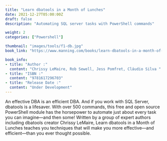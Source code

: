 ```yaml
---
title: "Learn dbatools in a Month of Lunches"
date: 2021-12-27T05:00:00Z
draft: false
description: "Automating SQL server tasks with PowerShell commands"

weight: 2
categories: ["Powershell"]

thumbnail: "images/tools/f1-db.jpg"
book_link: "https://www.manning.com/books/learn-dbatools-in-a-month-of-lunches"

book_info:
- title: "Author :"
  content: "Chrissy LeMaire, Rob Sewell, Jess Pomfret, Cláudio Silva "  
- title: "ISBN :"
  content: "9781617296703"
- title: "Release Date :"
  content: "Under Development"
---
```


An effective DBA is an efficient DBA. And if you work with SQL Server, dbatools is a lifesaver. With over 500 commands, this free and open source PowerShell module has the horsepower to automate just about every task you can imagine—and then some! Written by a group of expert authors including dbatools creator Chrissy LeMaire, Learn dbatools in a Month of Lunches teaches you techniques that will make you more effective—and efficient—than you ever thought possible. 